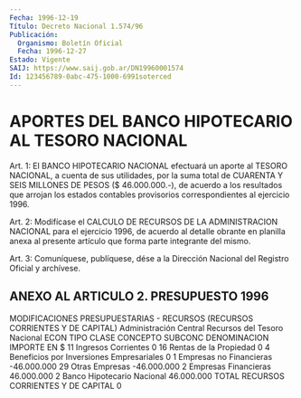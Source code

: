 ```yaml
---
Fecha: 1996-12-19
Título: Decreto Nacional 1.574/96
Publicación:
  Organismo: Boletín Oficial
  Fecha: 1996-12-27
Estado: Vigente
SAIJ: https://www.saij.gob.ar/DN19960001574
Id: 123456789-0abc-475-1000-6991soterced
---
```

# APORTES DEL BANCO HIPOTECARIO AL TESORO NACIONAL

<a id="1"></a>
Art. 1: El BANCO  HIPOTECARIO  NACIONAL efectuará un aporte al TESORO NACIONAL, a cuenta de sus utilidades,  por  la suma total de CUARENTA Y SEIS MILLONES DE PESOS ($ 46.000.000.-),  de  acuerdo  a los  resultados  que  arrojan  los  estados  contables  provisorios correspondientes al ejercicio 1996.

<a id="2"></a>
Art.  2:  Modifícase  el CALCULO DE RECURSOS DE LA ADMINISTRACION NACIONAL para el ejercicio  1996,  de acuerdo al detalle obrante en planilla anexa al presente artículo  que forma parte integrante del mismo.

<a id="3"></a>
Art. 3: Comuníquese, publíquese, dése  a la Dirección Nacional del Registro  Oficial y archívese.

## ANEXO AL ARTICULO 2. PRESUPUESTO 1996

<a id="1"></a>
MODIFICACIONES PRESUPUESTARIAS - RECURSOS (RECURSOS CORRIENTES Y DE CAPITAL)  Administración Central  Recursos del Tesoro Nacional  ECON TIPO CLASE  CONCEPTO  SUBCONC     DENOMINACION     IMPORTE EN $ 11                                 Ingresos Corrientes             0      16                           Rentas de la Propiedad           0            4                    Beneficios por Inversiones                                       Empresariales                0                      1         Empresas no Financieras   -46.000.000                              29    Otras Empresas        -46.000.000                       2           Empresas Financieras     46.000.000 2                               Banco Hipotecario Nacional  46.000.000  TOTAL RECURSOS CORRIENTES Y DE CAPITAL                             0
